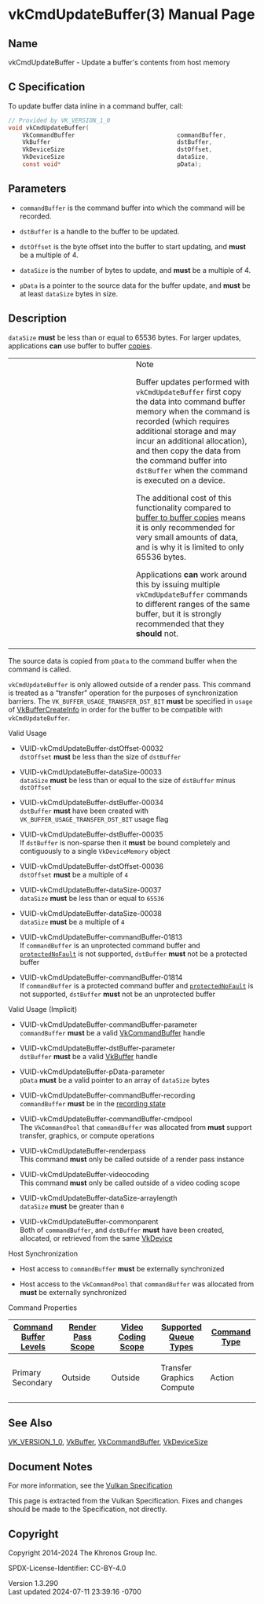 # vkCmdUpdateBuffer(3) Manual Page

## Name

vkCmdUpdateBuffer - Update a buffer's contents from host memory



## <a href="#_c_specification" class="anchor"></a>C Specification

To update buffer data inline in a command buffer, call:

``` c
// Provided by VK_VERSION_1_0
void vkCmdUpdateBuffer(
    VkCommandBuffer                             commandBuffer,
    VkBuffer                                    dstBuffer,
    VkDeviceSize                                dstOffset,
    VkDeviceSize                                dataSize,
    const void*                                 pData);
```

## <a href="#_parameters" class="anchor"></a>Parameters

- `commandBuffer` is the command buffer into which the command will be
  recorded.

- `dstBuffer` is a handle to the buffer to be updated.

- `dstOffset` is the byte offset into the buffer to start updating, and
  **must** be a multiple of 4.

- `dataSize` is the number of bytes to update, and **must** be a
  multiple of 4.

- `pData` is a pointer to the source data for the buffer update, and
  **must** be at least `dataSize` bytes in size.

## <a href="#_description" class="anchor"></a>Description

`dataSize` **must** be less than or equal to 65536 bytes. For larger
updates, applications **can** use buffer to buffer <a
href="https://registry.khronos.org/vulkan/specs/1.3-extensions/html/vkspec.html#copies-buffers"
target="_blank" rel="noopener">copies</a>.

<table>
<colgroup>
<col style="width: 50%" />
<col style="width: 50%" />
</colgroup>
<tbody>
<tr>
<td class="icon"><em></em></td>
<td class="content">Note
<p>Buffer updates performed with <code>vkCmdUpdateBuffer</code> first
copy the data into command buffer memory when the command is recorded
(which requires additional storage and may incur an additional
allocation), and then copy the data from the command buffer into
<code>dstBuffer</code> when the command is executed on a device.</p>
<p>The additional cost of this functionality compared to <a
href="https://registry.khronos.org/vulkan/specs/1.3-extensions/html/vkspec.html#copies-buffers"
target="_blank" rel="noopener">buffer to buffer copies</a> means it is
only recommended for very small amounts of data, and is why it is
limited to only 65536 bytes.</p>
<p>Applications <strong>can</strong> work around this by issuing
multiple <code>vkCmdUpdateBuffer</code> commands to different ranges of
the same buffer, but it is strongly recommended that they
<strong>should</strong> not.</p></td>
</tr>
</tbody>
</table>

The source data is copied from `pData` to the command buffer when the
command is called.

`vkCmdUpdateBuffer` is only allowed outside of a render pass. This
command is treated as a “transfer” operation for the purposes of
synchronization barriers. The `VK_BUFFER_USAGE_TRANSFER_DST_BIT`
**must** be specified in `usage` of
[VkBufferCreateInfo](https://registry.khronos.org/vulkan/specs/1.3-extensions/man/html/VkBufferCreateInfo.html) in order for the buffer to
be compatible with `vkCmdUpdateBuffer`.

Valid Usage

- <a href="#VUID-vkCmdUpdateBuffer-dstOffset-00032"
  id="VUID-vkCmdUpdateBuffer-dstOffset-00032"></a>
  VUID-vkCmdUpdateBuffer-dstOffset-00032  
  `dstOffset` **must** be less than the size of `dstBuffer`

- <a href="#VUID-vkCmdUpdateBuffer-dataSize-00033"
  id="VUID-vkCmdUpdateBuffer-dataSize-00033"></a>
  VUID-vkCmdUpdateBuffer-dataSize-00033  
  `dataSize` **must** be less than or equal to the size of `dstBuffer`
  minus `dstOffset`

- <a href="#VUID-vkCmdUpdateBuffer-dstBuffer-00034"
  id="VUID-vkCmdUpdateBuffer-dstBuffer-00034"></a>
  VUID-vkCmdUpdateBuffer-dstBuffer-00034  
  `dstBuffer` **must** have been created with
  `VK_BUFFER_USAGE_TRANSFER_DST_BIT` usage flag

- <a href="#VUID-vkCmdUpdateBuffer-dstBuffer-00035"
  id="VUID-vkCmdUpdateBuffer-dstBuffer-00035"></a>
  VUID-vkCmdUpdateBuffer-dstBuffer-00035  
  If `dstBuffer` is non-sparse then it **must** be bound completely and
  contiguously to a single `VkDeviceMemory` object

- <a href="#VUID-vkCmdUpdateBuffer-dstOffset-00036"
  id="VUID-vkCmdUpdateBuffer-dstOffset-00036"></a>
  VUID-vkCmdUpdateBuffer-dstOffset-00036  
  `dstOffset` **must** be a multiple of `4`

- <a href="#VUID-vkCmdUpdateBuffer-dataSize-00037"
  id="VUID-vkCmdUpdateBuffer-dataSize-00037"></a>
  VUID-vkCmdUpdateBuffer-dataSize-00037  
  `dataSize` **must** be less than or equal to `65536`

- <a href="#VUID-vkCmdUpdateBuffer-dataSize-00038"
  id="VUID-vkCmdUpdateBuffer-dataSize-00038"></a>
  VUID-vkCmdUpdateBuffer-dataSize-00038  
  `dataSize` **must** be a multiple of `4`

- <a href="#VUID-vkCmdUpdateBuffer-commandBuffer-01813"
  id="VUID-vkCmdUpdateBuffer-commandBuffer-01813"></a>
  VUID-vkCmdUpdateBuffer-commandBuffer-01813  
  If `commandBuffer` is an unprotected command buffer and <a
  href="https://registry.khronos.org/vulkan/specs/1.3-extensions/html/vkspec.html#limits-protectedNoFault"
  target="_blank" rel="noopener"><code>protectedNoFault</code></a> is
  not supported, `dstBuffer` **must** not be a protected buffer

- <a href="#VUID-vkCmdUpdateBuffer-commandBuffer-01814"
  id="VUID-vkCmdUpdateBuffer-commandBuffer-01814"></a>
  VUID-vkCmdUpdateBuffer-commandBuffer-01814  
  If `commandBuffer` is a protected command buffer and <a
  href="https://registry.khronos.org/vulkan/specs/1.3-extensions/html/vkspec.html#limits-protectedNoFault"
  target="_blank" rel="noopener"><code>protectedNoFault</code></a> is
  not supported, `dstBuffer` **must** not be an unprotected buffer

Valid Usage (Implicit)

- <a href="#VUID-vkCmdUpdateBuffer-commandBuffer-parameter"
  id="VUID-vkCmdUpdateBuffer-commandBuffer-parameter"></a>
  VUID-vkCmdUpdateBuffer-commandBuffer-parameter  
  `commandBuffer` **must** be a valid
  [VkCommandBuffer](https://registry.khronos.org/vulkan/specs/1.3-extensions/man/html/VkCommandBuffer.html) handle

- <a href="#VUID-vkCmdUpdateBuffer-dstBuffer-parameter"
  id="VUID-vkCmdUpdateBuffer-dstBuffer-parameter"></a>
  VUID-vkCmdUpdateBuffer-dstBuffer-parameter  
  `dstBuffer` **must** be a valid [VkBuffer](https://registry.khronos.org/vulkan/specs/1.3-extensions/man/html/VkBuffer.html) handle

- <a href="#VUID-vkCmdUpdateBuffer-pData-parameter"
  id="VUID-vkCmdUpdateBuffer-pData-parameter"></a>
  VUID-vkCmdUpdateBuffer-pData-parameter  
  `pData` **must** be a valid pointer to an array of `dataSize` bytes

- <a href="#VUID-vkCmdUpdateBuffer-commandBuffer-recording"
  id="VUID-vkCmdUpdateBuffer-commandBuffer-recording"></a>
  VUID-vkCmdUpdateBuffer-commandBuffer-recording  
  `commandBuffer` **must** be in the [recording
  state](#commandbuffers-lifecycle)

- <a href="#VUID-vkCmdUpdateBuffer-commandBuffer-cmdpool"
  id="VUID-vkCmdUpdateBuffer-commandBuffer-cmdpool"></a>
  VUID-vkCmdUpdateBuffer-commandBuffer-cmdpool  
  The `VkCommandPool` that `commandBuffer` was allocated from **must**
  support transfer, graphics, or compute operations

- <a href="#VUID-vkCmdUpdateBuffer-renderpass"
  id="VUID-vkCmdUpdateBuffer-renderpass"></a>
  VUID-vkCmdUpdateBuffer-renderpass  
  This command **must** only be called outside of a render pass instance

- <a href="#VUID-vkCmdUpdateBuffer-videocoding"
  id="VUID-vkCmdUpdateBuffer-videocoding"></a>
  VUID-vkCmdUpdateBuffer-videocoding  
  This command **must** only be called outside of a video coding scope

- <a href="#VUID-vkCmdUpdateBuffer-dataSize-arraylength"
  id="VUID-vkCmdUpdateBuffer-dataSize-arraylength"></a>
  VUID-vkCmdUpdateBuffer-dataSize-arraylength  
  `dataSize` **must** be greater than `0`

- <a href="#VUID-vkCmdUpdateBuffer-commonparent"
  id="VUID-vkCmdUpdateBuffer-commonparent"></a>
  VUID-vkCmdUpdateBuffer-commonparent  
  Both of `commandBuffer`, and `dstBuffer` **must** have been created,
  allocated, or retrieved from the same [VkDevice](https://registry.khronos.org/vulkan/specs/1.3-extensions/man/html/VkDevice.html)

Host Synchronization

- Host access to `commandBuffer` **must** be externally synchronized

- Host access to the `VkCommandPool` that `commandBuffer` was allocated
  from **must** be externally synchronized

Command Properties

<table class="tableblock frame-all grid-all stretch">
<colgroup>
<col style="width: 20%" />
<col style="width: 20%" />
<col style="width: 20%" />
<col style="width: 20%" />
<col style="width: 20%" />
</colgroup>
<thead>
<tr>
<th class="tableblock halign-left valign-top"><a
href="#VkCommandBufferLevel">Command Buffer Levels</a></th>
<th class="tableblock halign-left valign-top"><a
href="#vkCmdBeginRenderPass">Render Pass Scope</a></th>
<th class="tableblock halign-left valign-top"><a
href="#vkCmdBeginVideoCodingKHR">Video Coding Scope</a></th>
<th class="tableblock halign-left valign-top"><a
href="#VkQueueFlagBits">Supported Queue Types</a></th>
<th class="tableblock halign-left valign-top"><a
href="#fundamentals-queueoperation-command-types">Command Type</a></th>
</tr>
</thead>
<tbody>
<tr>
<td class="tableblock halign-left valign-top"><p>Primary<br />
Secondary</p></td>
<td class="tableblock halign-left valign-top"><p>Outside</p></td>
<td class="tableblock halign-left valign-top"><p>Outside</p></td>
<td class="tableblock halign-left valign-top"><p>Transfer<br />
Graphics<br />
Compute</p></td>
<td class="tableblock halign-left valign-top"><p>Action</p></td>
</tr>
</tbody>
</table>

## <a href="#_see_also" class="anchor"></a>See Also

[VK_VERSION_1_0](https://registry.khronos.org/vulkan/specs/1.3-extensions/man/html/VK_VERSION_1_0.html), [VkBuffer](https://registry.khronos.org/vulkan/specs/1.3-extensions/man/html/VkBuffer.html),
[VkCommandBuffer](https://registry.khronos.org/vulkan/specs/1.3-extensions/man/html/VkCommandBuffer.html),
[VkDeviceSize](https://registry.khronos.org/vulkan/specs/1.3-extensions/man/html/VkDeviceSize.html)

## <a href="#_document_notes" class="anchor"></a>Document Notes

For more information, see the <a
href="https://registry.khronos.org/vulkan/specs/1.3-extensions/html/vkspec.html#vkCmdUpdateBuffer"
target="_blank" rel="noopener">Vulkan Specification</a>

This page is extracted from the Vulkan Specification. Fixes and changes
should be made to the Specification, not directly.

## <a href="#_copyright" class="anchor"></a>Copyright

Copyright 2014-2024 The Khronos Group Inc.

SPDX-License-Identifier: CC-BY-4.0

Version 1.3.290  
Last updated 2024-07-11 23:39:16 -0700
